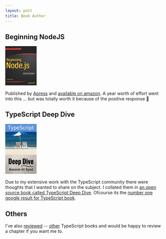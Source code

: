 ```yaml
---
layout: post
title: Book Author
---
```

## Beginning NodeJS
<a href="http://www.amazon.com/Beginning-Node-js-Basarat-Ali-Syed/dp/1484201884"><img width="100px" src="/img/beginningnodejs.jpg"/></a>

Published by [Apress](http://www.apress.com/9781484201886) and [available on amazon](http://www.amazon.com/Beginning-Node-js-Basarat-Ali-Syed/dp/1484201884). A year worth of effort went into this ... but was totally worth it because of the positive response 🌹

## TypeScript Deep Dive
<a href="https://basarat.gitbooks.io/typescript/content/docs/getting-started.html"><img width="100px" src="/img/typescriptdeepdive.jpg"/></a>

Due to my extensive work with the TypeScript community there were thoughts that I wanted to share on the subject. I collated them in [an open source book called TypeScript Deep Dive](https://basarat.gitbooks.io/typescript/content/docs/getting-started.html). Ofcourse its the [number one google result for TypeScript book](https://www.google.com.au/search?q=typescript+book).

## Others
I've also [reviewed](https://www.packtpub.com/web-development/mastering-typescript) -- [other](https://www.packtpub.com/web-development/typescript-essentials) TypeScript books and would be happy to review a chapter if you want me to.
